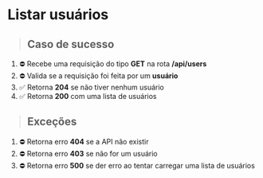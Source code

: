 # Listar usuários

> ## Caso de sucesso

1. ⛔️ Recebe uma requisição do tipo **GET** na rota **/api/users**
2. ⛔️ Valida se a requisição foi feita por um **usuário**
3. ✅ Retorna **204** se não tiver nenhum usuário
4. ✅ Retorna **200** com uma lista de usuários

> ## Exceções

1. ⛔️ Retorna erro **404** se a API não existir
2. ⛔️ Retorna erro **403** se não for um usuário
3. ⛔️ Retorna erro **500** se der erro ao tentar carregar uma lista de usuários